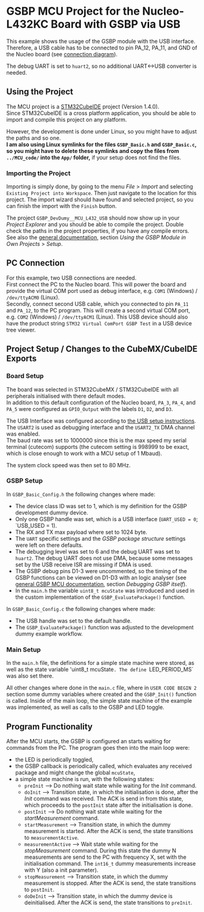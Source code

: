 # GSBP MCU Project for the Nucleo-L432KC Board with GSBP via USB

This example shows the usage of the GSBP module with the USB interface.  
Therefore, a USB cable has to be connected to pin PA_12, PA_11, and GND of the Nucleo board (see [connection diagram](./nucleo_l432kc_USB.png)).

The debug UART is set to `huart2`, so no additional UART<->USB converter is needed.


## Using the Project

The MCU project is a [STM32CubeIDE](https://www.st.com/en/development-tools/stm32cubeide.html) project (Version 1.4.0).  
Since STM32CubeIDE is a cross platform application, you should be able to import and compile this project on any platform.

However, the development is done under Linux, so you might have to adjust the paths and so one.  
__I am also using Linux symlinks for the files `GSBP_Basic.h` and `GSBP_Basic.c`, so you might have to delete these symlinks and copy the files from `../MCU_code/` into the `App/` folder,__ if your setup does not find the files.

### Importing the Project

Importing is simply done, by going to the menu _File_ > _Import_ and selecting `Existing Project into Workspace`. Then just navigate to the location for this project. The import wizard should have found and selected project, so you can finish the import with the `Finish` button.

The project `GSBP_DevDumy__MCU_L432_USB` should now show up in your _Project Explorer_ and you should be able to compile the project. Double check the paths in the project properties, if you have any compile errors. See also the [general documentation](../../MCU_code/readme.md), section _Using the GSBP Module in Own Projects_ > _Setup_.

## PC Connection

For this example, two USB connections are needed.  
First connect the PC to the Nucleo board. This will power the board and provide the virtual COM port used as debug interface, e.g. `COM1` (Windows) / `/dev/ttyACM0` (Linux).  
Secondly, connect second USB cable, which you connected to pin `PA_11` and `PA_12`, to the PC program. This will
create a second virtual COM port, e.g. `COM2` (Windows) / `/dev/ttyACM1` (Linux). This USB device should also have the product string `STM32 Virtual ComPort GSBP Test` in a USB device tree viewer.


## Project Setup / Changes to the CubeMX/CubeIDE Exports

### Board Setup

The board was selected in STM32CubeMX / STM32CubeIDE with all peripherals initialised with there default modes.  
In addition to this default configuration of the Nucleo board, `PA_3`, `PA_4`, and `PA_5` were configured as `GPIO_Output` with the labels `D1`, `D2`, and `D3`.

The USB Interface was configured according to [the USB setup instructions](../../MCU_code/readme_setup_STM_USB.md). 
The `USART2` is used as debugging interface and the `USART2_TX` DMA channel was enabled.  
The baud rate was set to 1000000 since this is the max speed my serial terminal (cutecom) supports (the cutecom setting is 998999 to be exact, which is close enough to work with a MCU setup of 1 Mbaud).

The system clock speed was then set to 80 MHz.

### GSBP Setup

In `GSBP_Basic_Config.h` the following changes where made:

* The device class ID was set to 1, which is my definition for the GSBP development dummy device.
* Only one GSBP handle was set, which is a USB interface (`UART_USED = 0`; `USB_USED = 1).
* The RX and TX max payload where set to 1024 byte.
* The `UART` specific settings and the _GSBP package structure_ settings were left on there defaults. 
* The debugging level was set to 6 and the debug UART was set to `huart2`. The debug UART does not use DMA, because some messages set by the USB receive ISR are missing if DMA is used.
* The GSBP debug pins D1-3 were uncommented, so the timing of the GSBP functions can be viewed on D1-D3 with an logic analyser (see [general GSBP MCU documentation](../../MCU_code/readme.md), section _Debugging GSBP itself_).
* In the `main.h` the variable `uint8_t mcuState` was introduced and used in the custom implementation of the `GSBP_EvaluatePackage()` function.

In `GSBP_Basic_Config.c` the following changes where made:

* The USB handle was set to the default handle.
* The `GSBP_EvaluatePackage()` function was adjusted to the development dummy example workflow.

### Main Setup

In the `main.h` file, the definitions for a simple state machine were stored, as well as the state variable 'uint8_t mcuState`. The define `LED_PERIOD_MS` was also set there.

All other changes where done in the `main.c` file, where in `USER CODE BEGIN 2` section some dummy variables where created and the `GSBP_Init()` function is called. Inside of the main loop, the simple state machine of the example was implemented, as well as calls to the GSBP and LED toggle.


## Program Functionality

After the MCU starts, the GSBP is configured an starts waiting for commands from the PC. The program goes then into the main loop were:

* the LED is periodically toggled,
* the GSBP callback is periodically called, which evaluates any received package and might change the global `mcuState`,
* a simple state machine is run, with the following states:
    * `preInit` --> Do nothing wait state while waiting for the _Init_ command.
	* `doInit` --> Transition state, in which the initialisation is done, after the _Init_ command was received. The ACK is send in from this state, which proceeds to the `postInit` state after the initialisation is done. 
	* `postInit` --> Do nothing wait state while waiting for the _startMeasurement_ command.
	* `startMeasurement` --> Transition state, in which the dummy measurement is started. After the ACK is send, the state transitions to `measurementActive`.
	* `measurementActive` -->  Wait state while waiting for the _stopMeasurement_ command. During this state the dummy N measurements are send to the PC with frequency X, set with the initialisation command. The `int16_t` dummy measurements increase with Y (also a init parameter).
	* `stopMeasurement` --> Transition state, in which the dummy measurement is stopped. After the ACK is send, the state transitions to `postInit`.
	* `doDeInit` --> Transition state, in which the dummy device is deinitialised. After the ACK is send, the state transitions to `preInit`.
